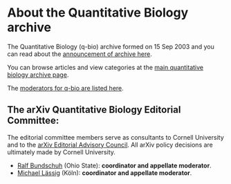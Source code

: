 # About the Quantitative Biology archive

The Quantitative Biology (q-bio) archive formed on 15 Sep 2003 and you can read about the [announcement of archive here](../../new/q-bio_announce.md).

You can browse articles and view categories at the [main quantitative biology archive page](https://arxiv.org/archive/q-bio).

The [moderators for q-bio are listed here](https://arxiv.org/moderators#q-bio#q-bio).

<span id="AdvisoryCommittee"></span>

## The arXiv Quantitative Biology Editorial Committee:

The editorial committee members serve as consultants to Cornell University and to the [arXiv Editorial Advisory Council](../../about/people/editorial_advisory_council.md). All arXiv policy decisions are ultimately made by Cornell University.

*   [Ralf Bundschuh](http://bioserv.mps.ohio-state.edu/~rbund/) (Ohio State): **coordinator and appellate moderator**.
*   [Michael Lässig](http://www.thp.Uni-Koeln.DE/~lassig/) (Köln): **coordinator and appellate moderator**.
